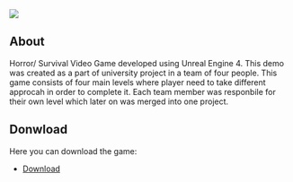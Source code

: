 <img src="https://i.imgur.com/ZXS46oN.png">

## About
Horror/ Survival Video Game developed using Unreal Engine 4. This demo was created as a part of university project in a team of four people. This game consists of four main levels where player need to take different approcah in order to complete it. Each team member was responbile for their own level which later on was merged into one project.

## Donwload 
Here you can download the game:
- [Download](https://www.dropbox.com/s/xrb2um1saiq4h1h/Joseph%27s%20Nightmare-v1.0.zip?dl=0)
